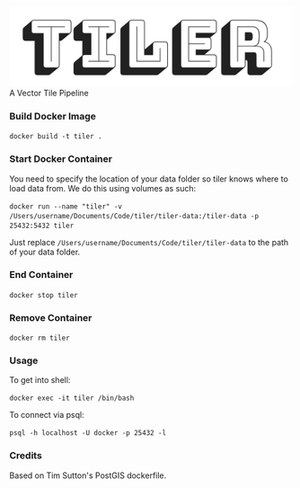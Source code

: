 <img src="tiler.png"><br>
A Vector Tile Pipeline

### Build Docker Image

`docker build -t tiler .`

### Start Docker Container

You need to specify the location of your data folder so tiler knows where to load data from. We do this using volumes as such:

`docker run --name "tiler" -v /Users/username/Documents/Code/tiler/tiler-data:/tiler-data -p 25432:5432 tiler`

Just replace `/Users/username/Documents/Code/tiler/tiler-data` to the path of your data folder.

### End Container

`docker stop tiler`

### Remove Container 

 `docker rm tiler`

### Usage

To get into shell:

`docker exec -it tiler /bin/bash`

To connect via psql:

`psql -h localhost -U docker -p 25432 -l`

### Credits
Based on Tim Sutton's PostGIS dockerfile.